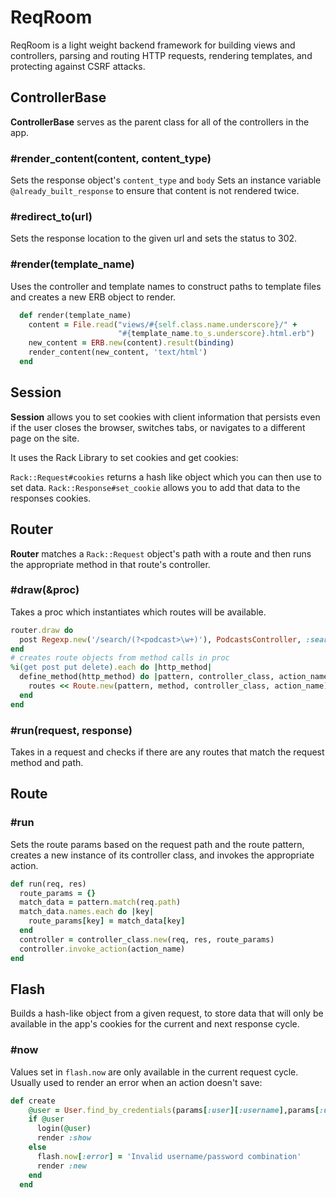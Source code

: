 # ReqRoom

ReqRoom is a light weight backend framework for building views and controllers, parsing and routing HTTP requests, rendering templates, and protecting against CSRF attacks.

## ControllerBase

**ControllerBase** serves as the parent class for all of the controllers in the app.

### #render_content(content, content_type)
Sets the response object's `content_type` and `body`
Sets an instance variable `@already_built_response` to ensure that content is not rendered twice.

### #redirect_to(url)
Sets the response location to the given url and sets the status to 302.

### #render(template_name)
Uses the controller and template names to construct paths to template files and creates a new ERB object to render.

```ruby
  def render(template_name)
    content = File.read("views/#{self.class.name.underscore}/" +
                        "#{template_name.to_s.underscore}.html.erb")
    new_content = ERB.new(content).result(binding)
    render_content(new_content, 'text/html')
  end
```
## Session

**Session** allows you to set cookies with client information that persists even if the user closes the browser, switches tabs, or navigates to a different page on the site.

It uses the Rack Library to set cookies  and get cookies:

`Rack::Request#cookies` returns a hash like object which you can then use to set data.
`Rack::Response#set_cookie` allows you to add that data to the responses cookies.

## Router

**Router** matches a `Rack::Request` object's path with a route and then runs the appropriate method in that route's controller.

### #draw(&proc)
Takes a proc which instantiates which routes will be available.

```ruby
router.draw do
  post Regexp.new('/search/(?<podcast>\w+)'), PodcastsController, :search
end
# creates route objects from method calls in proc
%i(get post put delete).each do |http_method|
  define_method(http_method) do |pattern, controller_class, action_name|
    routes << Route.new(pattern, method, controller_class, action_name)
  end
end
```

### #run(request, response)
Takes in a request and checks if there are any routes that match the request method and path.

## Route

### #run
Sets the route params based on the request path and the route pattern, creates a new instance of its controller class, and invokes the appropriate action.

```ruby
def run(req, res)
  route_params = {}
  match_data = pattern.match(req.path)
  match_data.names.each do |key|
    route_params[key] = match_data[key]
  end
  controller = controller_class.new(req, res, route_params)
  controller.invoke_action(action_name)
end
```

## Flash
Builds a hash-like object from a given request, to store data that will only be available in the app's cookies for the current and next response cycle.

### #now
Values set in `flash.now` are only available in the current request cycle. Usually used to render an error when an action doesn't save:

```ruby
def create
    @user = User.find_by_credentials(params[:user][:username],params[:user][:password])
    if @user
      login(@user)
      render :show
    else
      flash.now[:error] = 'Invalid username/password combination'
      render :new
    end
  end
```
